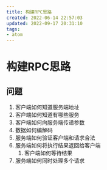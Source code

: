 ```yaml
---
title: 构建RPC思路
created: 2022-06-14 22:57:03
updated: 2022-09-17 20:31:10
tags: 
- atom
---
```

# 构建RPC思路

## 问题

1. 客户端如何知道服务端地址
2. 客户端如何知道有哪些服务
3. 客户端如何向服务端传递参数
4. 数据如何编解码
5. 服务端如何验证客户端和请求合法
6. 服务端如何将执行结果返回给客户端
	1. 客户端如何等待结果
7. 服务端如何同时处理多个请求
